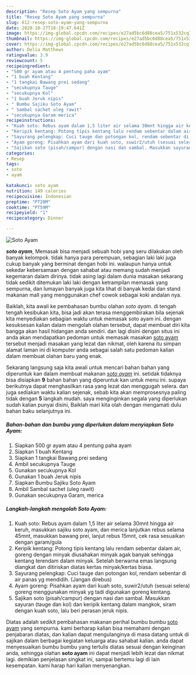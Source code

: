 ```yaml
---
description: "Resep Soto Ayam yang sempurna"
title: "Resep Soto Ayam yang sempurna"
slug: 612-resep-soto-ayam-yang-sempurna
date: 2020-10-27T18:19:47.641Z
image: https://img-global.cpcdn.com/recipes/e27ad5bc6d88cea5/751x532cq70/soto-ayam-foto-resep-utama.jpg
thumbnail: https://img-global.cpcdn.com/recipes/e27ad5bc6d88cea5/751x532cq70/soto-ayam-foto-resep-utama.jpg
cover: https://img-global.cpcdn.com/recipes/e27ad5bc6d88cea5/751x532cq70/soto-ayam-foto-resep-utama.jpg
author: Delia Matthews
ratingvalue: 3.9
reviewcount: 5
recipeingredient:
- "500 gr ayam atau 4 pentung paha ayam"
- "1 buah Kentang"
- "1 tangkai Bawang prei sedang"
- "secukupnya Tauge"
- "secukupnya Kol"
- "1 buah Jeruk nipis"
- " Bumbu Sajiku Soto Ayam"
- " Sambal sachet uleg rawit"
- "secukupnya Garam merica"
recipeinstructions:
- "Kuah soto: Rebus ayam dalam 1,5 liter air selama 30mnt hingga air keruh, masukkan sajiku soto ayam, dan merica lanjutkan rebus selama 45mnt, masukkan bawang prei, lanjut rebus 15mnt, cek rasa sesuaikan dengan garam/gula"
- "Keripik kentang: Potong tipis kentang lalu rendam sebentar dalam air, goreng dengan minyak diusahakan minyak agak banyak sehingga kentang terendam dalam minyak. Setelah berwarna emas langsung diangkat dan ditiriskan diatas kertas minyak/kertas biasa."
- "Sayurang pelengkap: Cuci tauge dan potongan kol, rendam sebentar di air panas yg mendidih. (Jangan direbus)"
- "Ayam goreng: Pisahkan ayam dari kuah soto, suwir2/utuh (sesuai selera) goreng menggunakan minyak yg tadi digunakan goreng kentang."
- "Sajikan soto (pisah/campur) dengan nasi dan sambal. Masukkan sayuran (tauge dan kol) dan keripik kentang dalam mangkok, siram dengan kuah soto, lalu beri perasan jeruk nipis."
categories:
- Resep
tags:
- soto
- ayam

katakunci: soto ayam 
nutrition: 149 calories
recipecuisine: Indonesian
preptime: "PT20M"
cooktime: "PT59M"
recipeyield: "1"
recipecategory: Dinner

---
```



![Soto Ayam](https://img-global.cpcdn.com/recipes/e27ad5bc6d88cea5/751x532cq70/soto-ayam-foto-resep-utama.jpg)

<b><i>soto ayam</i></b>, Memasak bisa menjadi sebuah hobi yang seru dilakukan oleh banyak kelompok. tidak hanya para perempuan, sebagian laki laki juga cukup banyak yang berminat dengan hobi ini. walaupun hanya untuk sekedar kebersamaan dengan sahabat atau memang sudah menjadi kegemaran dalam dirinya. tidak asing lagi dalam dunia masakan sekarang tidak sedikit ditemukan laki laki dengan ketrampilan memasak yang sempurna, dan lumayan banyak juga kita lihat di banyak kedai dan stand makanan mall yang menggunakan chef cowok sebagai koki andalan nya.

Baiklah, kita awali ke pembahasan bumbu olahan <i>soto ayam</i>. di tengah tengah kesibukan kita, bisa jadi akan terasa menggembirakan bila sejenak kita menyediakan sebagian waktu untuk memasak soto ayam ini. dengan kesuksesan kalian dalam mengolah olahan tersebut, dapat membuat diri kita bangga akan hasil hidangan anda sendiri. dan lagi disini dengan situs ini anda akan mendapatkan pedoman untuk memasak masakan <u>soto ayam</u> tersebut menjadi masakan yang lezat dan nikmat, oleh karena itu simpan alamat laman ini di komputer anda sebagai salah satu pedoman kalian dalam membuat olahan baru yang enak.




Sekarang langsung saja kita awali untuk mencari bahan bahan yang diperuntuk kan dalam membuat makanan <u><i>soto ayam</i></u> ini. setidak tidaknya bisa disiapkan <b>9</b> bahan bahan yang diperuntuk kan untuk menu ini. supaya berikutnya dapat menghasilkan rasa yang lezat dan menggugah selera. dan juga sediakan waktu kalian sejenak, sebab kita akan memprosesnya paling tidak dengan <b>5</b> langkah mudah. saya menginginkan segala yang diperlukan sudah kalian punyai disini, Baiklah mari kita olah dengan mengamati dulu bahan baku selanjutnya ini.

<!--inarticleads1-->

##### Bahan-bahan dan bumbu yang diperlukan dalam menyiapkan Soto Ayam:

1. Siapkan 500 gr ayam atau 4 pentung paha ayam
1. Siapkan 1 buah Kentang
1. Siapkan 1 tangkai Bawang prei sedang
1. Ambil secukupnya Tauge
1. Gunakan secukupnya Kol
1. Gunakan 1 buah Jeruk nipis
1. Siapkan  Bumbu Sajiku Soto Ayam
1. Ambil  Sambal sachet (uleg rawit)
1. Gunakan secukupnya Garam, merica




<!--inarticleads2-->

##### Langkah-langkah mengolah Soto Ayam:

1. Kuah soto: Rebus ayam dalam 1,5 liter air selama 30mnt hingga air keruh, masukkan sajiku soto ayam, dan merica lanjutkan rebus selama 45mnt, masukkan bawang prei, lanjut rebus 15mnt, cek rasa sesuaikan dengan garam/gula
1. Keripik kentang: Potong tipis kentang lalu rendam sebentar dalam air, goreng dengan minyak diusahakan minyak agak banyak sehingga kentang terendam dalam minyak. Setelah berwarna emas langsung diangkat dan ditiriskan diatas kertas minyak/kertas biasa.
1. Sayurang pelengkap: Cuci tauge dan potongan kol, rendam sebentar di air panas yg mendidih. (Jangan direbus)
1. Ayam goreng: Pisahkan ayam dari kuah soto, suwir2/utuh (sesuai selera) goreng menggunakan minyak yg tadi digunakan goreng kentang.
1. Sajikan soto (pisah/campur) dengan nasi dan sambal. Masukkan sayuran (tauge dan kol) dan keripik kentang dalam mangkok, siram dengan kuah soto, lalu beri perasan jeruk nipis.




Diatas adalah sedikit pembahasan makanan perihal bumbu bumbu <u>soto ayam</u> yang sempurna. kami berharap kalian bisa memahami dengan penjabaran diatas, dan kalian dapat mengulanginya di masa datang untuk di sajikan dalam berbagai kegiatan keluarga atau sahabat kalian. anda dapat menyesuaikan bumbu bumbu yang tertulis diatas sesuai dengan keinginan anda, sehingga olahan <b>soto ayam</b> ini dapat menjadi lebih lezat dan nikmat lagi. demikian penjelasan singkat ini, sampai bertemu lagi di lain kesempatan. kami harap hari kalian menyenangkan.
